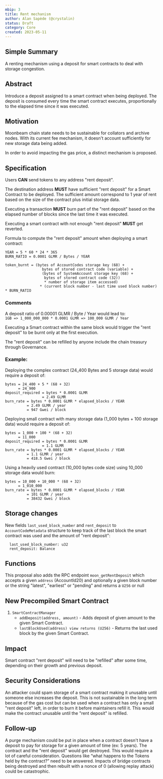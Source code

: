 ```yaml
---
mbip: 3
title: Rent mechanism
author: Alan Sapède (@crystalin)
status: Draft
category: Core
created: 2023-05-11
---
```


## Simple Summary
A renting mechanism using a deposit for smart contracts to deal with storage congestion.

## Abstract

Introduce a deposit assigned to a smart contract when being deployed. The deposit is consumed every
time the smart contract executes, proportionally to the elapsed time since it was executed.

## Motivation

Moonbeam chain state needs to be sustainable for collators and archive nodes. With its current
fee mechanism, it doesn't account sufficiently for new storage data being added.

In order to avoid impacting the gas price, a distinct mechanism is proposed. 

## Specification

Users **CAN** send tokens to any address "rent deposit".

The destination address **MUST** have sufficient "rent deposit"
for a Smart Contract to be deployed. The sufficient amount correspond to 1 year of rent 
based on the size of the contract plus initial storage data.

Executing a transaction **MUST** burn part of the "rent deposit"
based on the elapsed number of blocks since the last time it was executed.

Executing a smart contract with not enough "rent deposit" **MUST** get reverted.

Formula to compute the "rent deposit" amount when deploying a smart contract:

```
YEAR = 5 * 60 * 24 * 365
BURN_RATIO = 0.0001 GLMR / Bytes / YEAR

token_burnt = (bytes of AccountCodes storage key (68) +
                 bytes of stored contract code (variable) +
                 (bytes of SystemAccount storage key (68) +
                  bytes of stored contract code (32)) 
                  * number of storage item accessed)
                * (current block number - last time used block number) * BURN_RATIO
```

### Comments

A deposit ratio of 0.00001 GLMR / Byte / Year would lead to:  
`1GB => 1_000_000_000 * 0.0001 GLMR => 100_000 GLMR / Year`

Executing a Smart contract within the same block would trigger the "rent deposit" to be burnt only
at the first execution.

The "rent deposit" can be refilled by anyone include the chain treasury through Governance.

### Example:

Deploying the complex contract (24_400 Bytes and 5 storage data) would require a deposit of:

```
bytes = 24_400 + 5 * (68 + 32) 
      = 24_900
deposit_required = bytes * 0.0001 GLMR
                 = 2.49 GLMR
burn_rate = bytes * 0.0001 GLMR * elapsed_blocks / YEAR
          = 2.49 GLMR / year
          = 947 Gwei / block
```


Deploying small contract  with many storage data (1_000 bytes + 100 storage data) would require a deposit of:  

```
bytes = 1_000 + 100 * (68 + 32)
      = 11_000
deposit_required = bytes * 0.0001 GLMR
                 = 1.1 GLMR
burn_rate = bytes * 0.0001 GLMR * elapsed_blocks / YEAR
          = 1.1 GLMR / year
          = 418.5 Gwei / block
```

Using a heavily used contract (10_000 bytes code size) using 10_000 storage data would burn:

```
bytes = 10_000 + 10_000 * (68 + 32)
      = 1_010_000
burn_rate = bytes * 0.0001 GLMR * elapsed_blocks / YEAR 
          = 101 GLMR / year
          = 38432 Gwei / block
```

## Storage changes

New fields `last_used_block_number` and `rent_deposit` to `AccountCodeMetadata` structure
to keep track of the last block the smart contract was used and the amount of "rent deposit":


```
  last_used_block_number: u32
  rent_deposit: Balance
```


## Functions

This proposal also adds the RPC endpoint `moon_getRentDeposit` which accepts a given
`address` (AccountId20) and optionally a given block number or 
the string "latest", "earliest" or "pending" and returns a `U256` or null


## New Precompiled Smart Contract

1. `SmartContractManager`
	- `addDeposit(address, amount)` - Adds deposit of given amount to the given Smart Contract.
	- `lastBlockUsed(address) view returns (U256)` - Returns the last used block by the given Smart Contract.

## Impact

Smart contract "rent deposit" will need to be "refilled" after some time, depending on their growth
and previous deposit.

## Security Considerations

An attacker could spam storage of a smart contract making it unusable until someone else
increases the deposit. This is not sustainable in the long term because of the gas cost but can
be used when a contract has only a small "rent deposit" left, in order to burn it before maintainers
refill it. This would make the contract unusable until the "rent deposit" is refilled.

## Follow-up

A purge mechanism could be put in place when a contract doesn't have a deposit to pay for storage
for a given amount of time (ex: 5 years). The contract and the "rent deposit" would get destroyed.
This would require a lot of careful consideration. Questions like “what happens to the Tokens 
held by the contract?” need to be answered. 
Impacts of bridge contracts being destroyed and then rebuilt with a nonce of 0 
(allowing replay attack) could be catastrophic.

